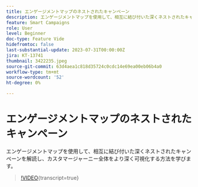 ```yaml
---
title: エンゲージメントマップのネストされたキャンペーン
description: エンゲージメントマップを使用して、相互に結び付いた深くネストされたキャンペーンを解読し、カスタマージャーニー全体をより深く可視化する方法を学びます。
feature: Smart Campaigns
role: User
level: Beginner
doc-type: Feature Vide
hidefromtoc: false
last-substantial-update: 2023-07-31T00:00:00Z
jira: KT-13741
thumbnail: 3422235.jpeg
source-git-commit: 63d4aea1c818d35724c0cdc14e69ea00eb06b4a0
workflow-type: tm+mt
source-wordcount: '52'
ht-degree: 0%

---
```



# エンゲージメントマップのネストされたキャンペーン

エンゲージメントマップを使用して、相互に結び付いた深くネストされたキャンペーンを解読し、カスタマージャーニー全体をより深く可視化する方法を学びます。

>[!VIDEO](https://video.tv.adobe.com/v/3422235/?learn=on){transcript=true}
